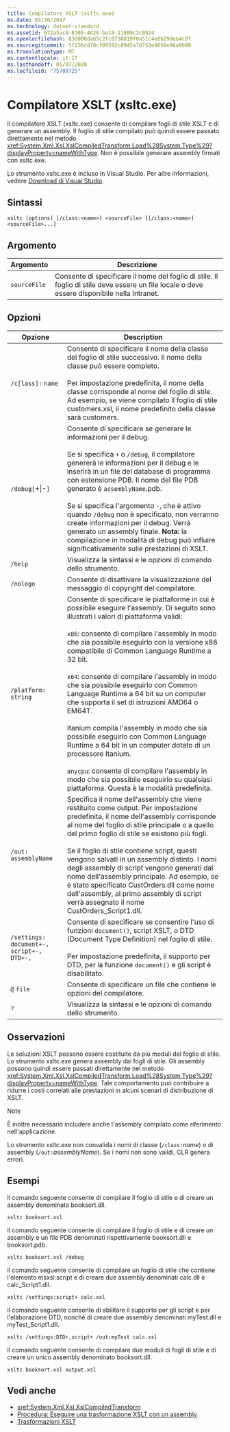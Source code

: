```yaml
---
title: Compilatore XSLT (xsltc.exe)
ms.date: 03/30/2017
ms.technology: dotnet-standard
ms.assetid: 672a5ac8-8305-4d28-ba10-11089c2c0924
ms.openlocfilehash: 83d880da65c2fc0730819f0a51c4e8b29deb4c8f
ms.sourcegitcommit: 5f236cd78cf09593c8945a7d753e0850e96a0b80
ms.translationtype: MT
ms.contentlocale: it-IT
ms.lasthandoff: 01/07/2020
ms.locfileid: "75709725"
---
```

# <a name="xslt-compiler-xsltcexe"></a>Compilatore XSLT (xsltc.exe)
Il compilatore XSLT (xsltc.exe) consente di compilare fogli di stile XSLT e di generare un assembly. Il foglio di stile compilato può quindi essere passato direttamente nel metodo <xref:System.Xml.Xsl.XslCompiledTransform.Load%28System.Type%29?displayProperty=nameWithType>. Non è possibile generare assembly firmati con xsltc.exe.  
  
 Lo strumento xsltc.exe è incluso in Visual Studio. Per altre informazioni, vedere [Download di Visual Studio](https://aka.ms/vsdownload?utm_source=mscom&utm_campaign=msdocs).  
  
## <a name="syntax"></a>Sintassi  
  
```console  
xsltc [options] [/class:<name>] <sourceFile> [[/class:<name>] <sourceFile>...]  
```  
  
## <a name="argument"></a>Argomento  
  
|Argomento|Descrizione|  
|--------------|-----------------|  
|`sourceFile`|Consente di specificare il nome del foglio di stile. Il foglio di stile deve essere un file locale o deve essere disponibile nella Intranet.|  
  
## <a name="options"></a>Opzioni  
  
|Opzione|Description|  
|------------|-----------------|  
|`/c[lass]:` `name`|Consente di specificare il nome della classe del foglio di stile successivo. Il nome della classe può essere completo.<br /><br /> Per impostazione predefinita, il nome della classe corrisponde al nome del foglio di stile. Ad esempio, se viene compilato il foglio di stile customers.xsl, il nome predefinito della classe sarà customers.|  
|`/debug[`+&#124;-`]`|Consente di specificare se generare le informazioni per il debug.<br /><br /> Se si specifica `+` o `/debug`, il compilatore genererà le informazioni per il debug e le inserirà in un file del database di programma con estensione PDB. Il nome del file PDB generato è `assemblyName`.pdb.<br /><br /> Se si specifica l'argomento `-`, che è attivo quando `/debug` non è specificato, non verranno create informazioni per il debug. Verrà generato un assembly finale. **Nota:** la compilazione in modalità di debug può influire significativamente sulle prestazioni di XSLT.|  
|`/help`|Visualizza la sintassi e le opzioni di comando dello strumento.|  
|`/nologo`|Consente di disattivare la visualizzazione del messaggio di copyright del compilatore.|  
|`/platform:` `string`|Consente di specificare le piattaforme in cui è possibile eseguire l'assembly. Di seguito sono illustrati i valori di piattaforma validi:<br /><br /> `x86`: consente di compilare l'assembly in modo che sia possibile eseguirlo con la versione x86 compatibile di Common Language Runtime a 32 bit.<br /><br /> `x64`: consente di compilare l'assembly in modo che sia possibile eseguirlo con Common Language Runtime a 64 bit su un computer che supporta il set di istruzioni AMD64 o EM64T.<br /><br /> Itanium compila l'assembly in modo che sia possibile eseguirlo con Common Language Runtime a 64 bit in un computer dotato di un processore Itanium.<br /><br /> `anycpu`: consente di compilare l'assembly in modo che sia possibile eseguirlo su qualsiasi piattaforma. Questa è la modalità predefinita.|  
|`/out:` `assemblyName`|Specifica il nome dell'assembly che viene restituito come output. Per impostazione predefinita, il nome dell'assembly corrisponde al nome del foglio di stile principale o a quello del primo foglio di stile se esistono più fogli.<br /><br /> Se il foglio di stile contiene script, questi vengono salvati in un assembly distinto. I nomi degli assembly di script vengono generati dal nome dell'assembly principale. Ad esempio, se è stato specificato CustOrders.dll come nome dell'assembly, al primo assembly di script verrà assegnato il nome CustOrders_Script1.dll.|  
|`/settings:` `document+-, script+-, DTD+-,`|Consente di specificare se consentire l'uso di funzioni `document()`, script XSLT, o DTD (Document Type Definition) nel foglio di stile.<br /><br /> Per impostazione predefinita, il supporto per DTD, per la funzione `document()` e gli script è disabilitato.|  
|`@` `file`|Consente di specificare un file che contiene le opzioni del compilatore.|  
|`?`|Visualizza la sintassi e le opzioni di comando dello strumento.|  
  
## <a name="remarks"></a>Osservazioni  
 Le soluzioni XSLT possono essere costituite da più moduli del foglio di stile. Lo strumento xsltc.exe genera assembly dai fogli di stile. Gli assembly possono quindi essere passati direttamente nel metodo <xref:System.Xml.Xsl.XslCompiledTransform.Load%28System.Type%29?displayProperty=nameWithType>. Tale comportamento può contribuire a ridurre i costi correlati alle prestazioni in alcuni scenari di distribuzione di XSLT.  
  
> [!NOTE]
> È inoltre necessario includere anche l'assembly compilato come riferimento nell'applicazione.  
  
 Lo strumento xsltc.exe non convalida i nomi di classe (`/class:`*name*) o di assembly (`/out:`*assemblyName*). Se i nomi non sono validi, CLR genera errori.  
  
## <a name="examples"></a>Esempi  
 Il comando seguente consente di compilare il foglio di stile e di creare un assembly denominato booksort.dll.  
  
```console  
xsltc booksort.xsl  
```  
  
 Il comando seguente consente di compilare il foglio di stile e di creare un assembly e un file PDB denominati rispettivamente booksort.dll e booksort.pdb.  
  
```console  
xsltc booksort.xsl /debug  
```  
  
 Il comando seguente consente di compilare un foglio di stile che contiene l'elemento msxsl:script e di creare due assembly denominati calc.dll e calc_Script1.dll.  
  
```console  
xsltc /settings:script+ calc.xsl  
```  
  
 Il comando seguente consente di abilitare il supporto per gli script e per l'elaborazione DTD, nonché di creare due assembly denominati myTest.dll e myTest_Script1.dll.  
  
```console  
xsltc /settings:DTD+,script+ /out:myTest calc.xsl  
```  
  
 Il comando seguente consente di compilare due moduli di fogli di stile e di creare un unico assembly denominato booksort.dll.  
  
```console  
xsltc booksort.xsl output.xsl  
```  
  
## <a name="see-also"></a>Vedi anche

- <xref:System.Xml.Xsl.XslCompiledTransform>
- [Procedura: Eseguire una trasformazione XSLT con un assembly](../../../../docs/standard/data/xml/how-to-perform-an-xslt-transformation-by-using-an-assembly.md)
- [Trasformazioni XSLT](../../../../docs/standard/data/xml/xslt-transformations.md)
